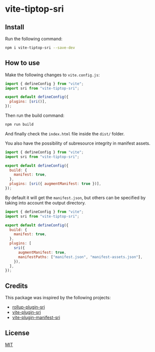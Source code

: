 # vite-tiptop-sri

## Install

Run the following command:

```sh
npm i vite-tiptop-sri --save-dev
```

## How to use

Make the following changes to `vite.config.js`:

```js
import { defineConfig } from "vite";
import sri from "vite-tiptop-sri";

export default defineConfig({
  plugins: [sri()],
});
```

Then run the build command:

```sh
npm run build
```

And finally check the `index.html` file inside the `dist/` folder.

You also have the possibility of subresource integrity in manifest assets.

```js
import { defineConfig } from "vite";
import sri from "vite-tiptop-sri";

export default defineConfig({
  build: {
    manifest: true,
  },
  plugins: [sri({ augmentManifest: true })],
});
```

By default it will get the `manifest.json`, but others can be specified by taking into account the output directory.

```js
import { defineConfig } from "vite";
import sri from "vite-tiptop-sri";

export default defineConfig({
  build: {
    manifest: true,
  },
  plugins: [
    sri({
      augmentManifest: true,
      manifestPaths: ["manifest.json", "manifest-assets.json"],
    }),
  ],
});
```

## Credits

This package was inspired by the following projects:

- [rollup-plugin-sri](https://github.com/JonasKruckenberg/rollup-plugin-sri)
- [vite-plugin-sri](https://github.com/small-tech/vite-plugin-sri)
- [vite-plugin-manifest-sri](https://github.com/ElMassimo/vite-plugin-manifest-sri)

## License

[MIT](https://choosealicense.com/licenses/mit/)
